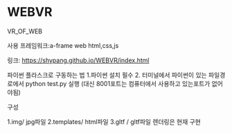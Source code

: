 # WEBVR
VR_OF_WEB


사용 프레임워크:a-frame
web html,css,js



링크: https://shypang.github.io/WEBVR/index.html



파이썬 플라스크로 구동하는 법
1.파이썬 설치 필수
2. 터미널에서 파이썬이 있는 파일경로에서 python test.py 실행 (대신 8001포트는 컴퓨터에서 사용하고 있는포트가 없어야됨)




구성

1.img/ jpg파일
2.templates/ html파일
3.gltf / gltf파일 렌더링은 현재 구현 
